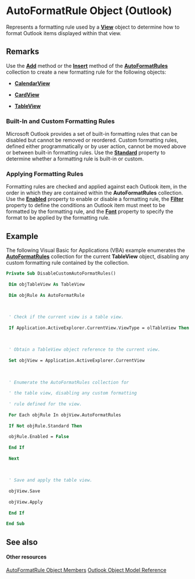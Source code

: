 
# AutoFormatRule Object (Outlook)

Represents a formatting rule used by a  **[View](41c8d149-9912-1685-4c8b-3c849cc6f1ed.md)** object to determine how to format Outlook items displayed within that view.


## Remarks

Use the  **[Add](23edea51-416a-22f3-f62e-61f69de5a753.md)** method or the **[Insert](fb2f4c41-b4f7-fa70-3f44-ee6b818a46ee.md)** method of the **[AutoFormatRules](74514b71-964c-f17b-4df6-e1a5c5ed2b52.md)** collection to create a new formatting rule for the following objects:


-  **[CalendarView](37e078b9-9fc6-5894-b043-06d7257666a8.md)**
    
-  **[CardView](cdac229b-f2b6-9ecb-e1a7-b53509426570.md)**
    
-  **[TableView](026e27f8-1655-060d-e8cc-87eaaf4f1510.md)**
    

### Built-In and Custom Formatting Rules

Microsoft Outlook provides a set of built-in formatting rules that can be disabled but cannot be removed or reordered. Custom formatting rules, defined either programmatically or by user action, cannot be moved above or between built-in formatting rules. Use the  **[Standard](11ba1f61-132a-11ba-529e-b38f7cb6ec57.md)** property to determine whether a formatting rule is built-in or custom.


### Applying Formatting Rules

Formatting rules are checked and applied against each Outlook item, in the order in which they are contained within the  **AutoFormatRules** collection. Use the **[Enabled](b3a99916-83b8-68b8-5541-e4db7d0c9bb1.md)** property to enable or disable a formatting rule, the **[Filter](9ae874ba-8d40-ac5d-42e3-8082d790ab3e.md)** property to define the conditions an Outlook item must meet to be formatted by the formatting rule, and the **[Font](25cd0b69-fb9d-5e48-a14d-686037490839.md)** property to specify the format to be applied by the formatting rule.


## Example

The following Visual Basic for Applications (VBA) example enumerates the  **[AutoFormatRules](9f5dbae6-a9a4-2ff7-087b-906e9bdc2da0.md)** collection for the current **TableView** object, disabling any custom formatting rule contained by the collection.


```vb
Private Sub DisableCustomAutoFormatRules() 
 
 Dim objTableView As TableView 
 
 Dim objRule As AutoFormatRule 
 
 
 
 ' Check if the current view is a table view. 
 
 If Application.ActiveExplorer.CurrentView.ViewType = olTableView Then 
 
 
 
 ' Obtain a TableView object reference to the current view. 
 
 Set objView = Application.ActiveExplorer.CurrentView 
 
 
 
 ' Enumerate the AutoFormatRules collection for 
 
 ' the table view, disabling any custom formatting 
 
 ' rule defined for the view. 
 
 For Each objRule In objView.AutoFormatRules 
 
 If Not objRule.Standard Then 
 
 objRule.Enabled = False 
 
 End If 
 
 Next 
 
 
 
 ' Save and apply the table view. 
 
 objView.Save 
 
 objView.Apply 
 
 End If 
 
End Sub
```


## See also


#### Other resources


[AutoFormatRule Object Members](753ada2b-f807-2085-e552-aed0b7cb4fc8.md)
[Outlook Object Model Reference](http://msdn.microsoft.com/library/73221b13-d8d8-99b8-3394-b95dbbfd5ddc%28Office.15%29.aspx)
